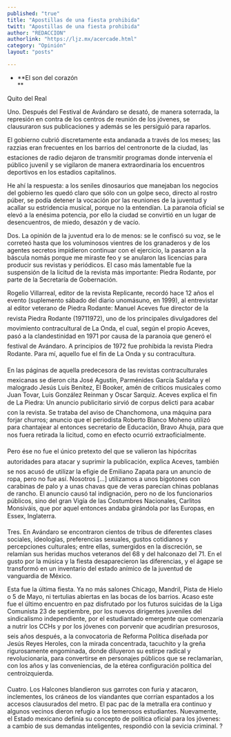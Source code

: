 ```yaml
---
published: "true"
title: "Apostillas de una fiesta prohibida"
twitt: "Apostillas de una fiesta prohibida"
author: "REDACCION"
authorlink: "https://ljz.mx/acercade.html"
category: "Opinión"
layout: "posts"

---
```


*   **El son del corazón  
    **


  Quito del Real



  Uno. Después del Festival de Avándaro se desató, de manera soterrada, la represión en contra de los centros de reunión de los jóvenes, se clausuraron sus publicaciones y además se les persiguió para raparlos.



  El gobierno cubrió discretamente esta andanada a través de los meses; las razzias eran frecuentes en los barrios del centronorte de la ciudad, las estaciones de radio dejaron de transmitir programas donde intervenía el público juvenil y se vigilaron de manera extraordinaria los encuentros deportivos en los estadios capitalinos.



  He ahí la respuesta: a los seniles dinosaurios que manejaban los negocios del gobierno les quedó claro que sólo con un golpe seco, directo al rostro púber, se podía detener la vocación por las reuniones de la juventud y acallar su estridencia musical, porque no la entendían. La paranoia oficial se elevó a la enésima potencia, por ello la ciudad se convirtió en un lugar de desencuentros, de miedo, desazón y de vacío.



  Dos. La opinión de la juventud era lo de menos: se le confiscó su voz, se le correteó hasta que los voluminosos vientres de los granaderos y de los agentes secretos impidieron continuar con el ejercicio, la pasaron a la báscula nomás porque me miraste feo y se anularon las licencias para producir sus revistas y periódicos. El caso más lamentable fue la suspensión de la licitud de la revista más importante: Piedra Rodante, por parte de la Secretaría de Gobernación.



  Rogelio Villarreal, editor de la revista Replicante, recordó hace 12 años el evento (suplemento sábado del diario unomásuno, en 1999), al entrevistar al editor veterano de Piedra Rodante: Manuel Aceves fue director de la revista Piedra Rodante (19711972), uno de los principales divulgadores del movimiento contracultural de La Onda, el cual, según el propio Aceves, pasó a la clandestinidad en 1971 por causa de la paranoia que generó el festival de Avándaro. A principios de 1972 fue prohibida la revista Piedra Rodante. Para mí, aquello fue el fin de La Onda y su contracultura.



  En las páginas de aquella predecesora de las revistas contraculturales mexicanas se dieron cita José Agustín, Parménides García Saldaña y el malogrado Jesús Luis Benítez, El Booker, amén de críticos musicales como Juan Tovar, Luis González Reinman y Oscar Sarquiz. Aceves explica el fin de La Piedra: Un anuncio publicitario sirvió de corpus delicti para acabar con la revista. Se trataba del aviso de Chanchomona, una máquina para forjar churros; anuncio que el periodista Roberto Blanco Moheno utilizó para chantajear al entonces secretario de Educación, Bravo Ahuja, para que nos fuera retirada la licitud, como en efecto ocurrió extraoficialmente.



  Pero ése no fue el único pretexto del que se valieron las hipócritas autoridades para atacar y suprimir la publicación, explica Aceves, también se nos acusó de utilizar la efigie de Emiliano Zapata para un anuncio de ropa, pero no fue así. Nosotros [...] utilizamos a unos bigotones con carabinas de palo y a unas chavas que de veras parecían chinas poblanas de rancho. El anuncio causó tal indignación, pero no de los funcionarios públicos, sino del gran Vigía de las Costumbres Nacionales, Carlitos Monsiváis, que por aquel entonces andaba girándola por las Europas, en Essex, Inglaterra.



  Tres. En Avándaro se encontraron cientos de tribus de diferentes clases sociales, ideologías, preferencias sexuales, gustos cotidianos y percepciones culturales; entre ellas, sumergidos en la discreción, se relamían sus heridas muchos veteranos del 68 y del halconazo del 71. En el gusto por la música y la fiesta desaparecieron las diferencias, y el ágape se transformó en un inventario del estado anímico de la juventud de vanguardia de México.



  Esta fue la última fiesta. Ya no más salones Chicago, Mandril, Pista de Hielo o 5 de Mayo, ni tertulias abiertas en las bocas de los barrios. Acaso este fue el último encuentro en paz disfrutado por los futuros suicidas de la Liga Comunista 23 de septiembre, por los nuevos dirigentes juveniles del sindicalismo independiente, por el estudiantado emergente que comenzaría a nutrir los CCHs y por los jóvenes con porvenir que acudirían presurosos, seis años después, a la convocatoria de Reforma Política diseñada por Jesús Reyes Heroles, con la mirada concentrada, tacuchito y la greña rigurosamente engominada, donde diluyeron su estirpe radical y revolucionaria, para convertirse en personajes públicos que se reclamarían, con los años y las conveniencias, de la etérea configuración política del centroizquierda.



  Cuatro. Los Halcones blandieron sus garrotes con furia y atacaron, inclementes, los cráneos de los viandantes que corrían espantados a los accesos clausurados del metro. El pac pac de la metralla era continuo y algunos vecinos dieron refugio a los temerosos estudiantes. Nuevamente, el Estado mexicano definía su concepto de política oficial para los jóvenes: a cambio de sus demandas inteligentes, respondió con la sevicia criminal. ?

